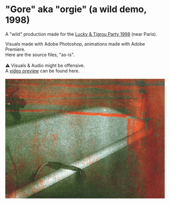 # "Gore" aka "orgie" (a wild demo, 1998)

A "wild" production made for the [Lucky &amp; Tigrou Party 1998](https://www.pouet.net/party_results.php?which=24&when=1998) (near Paris).

Visuals made with Adobe Photoshop, animations made with Adobe Premiere.<br>
Here are the source files, "as-is".<br>
<br>
⚠️ Visuals & Audio might be offensive.
<br>
A [video preview](https://www.youtube.com/watch?v=Hbsby1Vw_E8) can be found here.<br>
<br>
![preview image](preview.png)
